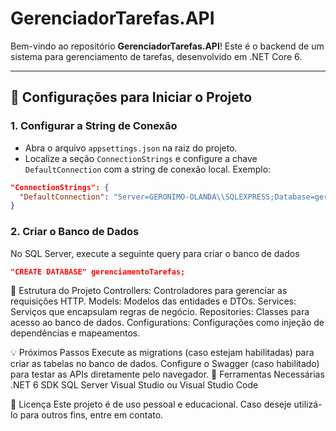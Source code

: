 # GerenciadorTarefas.API

Bem-vindo ao repositório **GerenciadorTarefas.API**! Este é o backend de um sistema para gerenciamento de tarefas, desenvolvido em .NET Core 6.

---

## 🚀 **Configurações para Iniciar o Projeto**

### 1. **Configurar a String de Conexão**
- Abra o arquivo `appsettings.json` na raiz do projeto.
- Localize a seção `ConnectionStrings` e configure a chave `DefaultConnection` com a string de conexão local. Exemplo:

```json
"ConnectionStrings": {
  "DefaultConnection": "Server=GERONIMO-OLANDA\\SQLEXPRESS;Database=gerenciamentoTarefas;Trusted_Connection=True;MultipleActiveResultSets=true"
}
```
### 2. Criar o Banco de Dados
No SQL Server, execute a seguinte query para criar o banco de dados
```json
"CREATE DATABASE" gerenciamentoTarefas;
```

📂 Estrutura do Projeto
Controllers: Controladores para gerenciar as requisições HTTP.
Models: Modelos das entidades e DTOs.
Services: Serviços que encapsulam regras de negócio.
Repositories: Classes para acesso ao banco de dados.
Configurations: Configurações como injeção de dependências e mapeamentos.

💡 Próximos Passos
Execute as migrations (caso estejam habilitadas) para criar as tabelas no banco de dados.
Configure o Swagger (caso habilitado) para testar as APIs diretamente pelo navegador.
🔧 Ferramentas Necessárias
.NET 6 SDK
SQL Server
Visual Studio ou Visual Studio Code

📜 Licença
Este projeto é de uso pessoal e educacional. Caso deseje utilizá-lo para outros fins, entre em contato.
